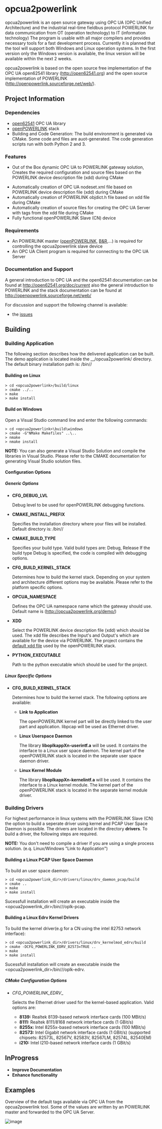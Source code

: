 # opcua2powerlink

opcua2powerlink is an open source gateway using OPC UA (OPC Unified Architecture) and the industrial real-time fieldbus protocol POWERLINK for data communication from OT (operation technology) to IT (information technology)
The program is usable with all major compilers and provides necessary tools for a fast development process. Currently it is planned that the tool will support both Windows and Linux operation systems.
In the first version only the Windows version is available, the linux version will be available within the next 2 weeks.

opcua2powerlink is based on the open source free implementation of the OPC UA open62541 library (http://open62541.org) and the open source implementation of POWERLINK (http://openpowerlink.sourceforge.net/web/).

## Project Information

### Dependencies

- [open62541](http://open62541.org) OPC UA library
- [openPOWERLINK](http://openpowerlink.sourceforge.net/web/) stack
- Building and Code Generation: The build environment is generated via CMake. Some code and files are auot-generated. The code generation scripts run with both Python 2 and 3.

### Features

- Out of the Box dynamic OPC UA to POWERLINK gateway solution, Creates the required configuration and source files based on the POWERLINK device description file (xdd) during CMake
* Automatically creation of OPC UA nodeset.xml file based on POWERLINK device description file (xdd) during CMake
* Automatically creation of POWERLINK objdict.h file based on xdd file during CMake
* Automatically creation of source files for creating the OPC UA Server with tags from the xdd file during CMake
* Fully functional openPOWERLINK Slave (CN) device

### Requirements

* An POWERLINK master ([openPOWERLINK](http://openpowerlink.sourceforge.net/web/), [B&R](https://www.br-automation.com/),...) is required for controlling the  opcua2powerlink slave device
* An OPC UA Client program is required for connecting to the OPC UA Server

### Documentation and Support

A general introduction to OPC UA and the open62541 documentation can be found at http://open62541.org/doc/current also the general introduction to POWERLINK and the stack documentation can be found at http://openpowerlink.sourceforge.net/web/

For discussion and support the following channel is available:

- the [issues](https://github.com/emersbergerl/opcua2powerlink/issues)

	
## Building

### Building Application

The following section describes how the delivered application can be built. The demo application is located inside the __<src>/opcua2powerlink/ directory.
The default binary installation path is: <opcua2powerlink>/bin/<platform>/<ARCH>

#### Building on Linux

```
> cd <opcua2powerlink>/build/linux
> cmake ../..
> make
> make install
```

#### Build on Windows

Open a Visual Studio command line and enter the following commands:

```
> cd <opcua2powerlink>\build\windows
> cmake -G"NMake Makefiles" ..\..
> nmake
> nmake install
```

__NOTE:__ You can also generate a Visual Studio Solution and compile the libraries in Visual Studio. Please refer to the CMAKE documentation for generating Visual Studio solution files.

#### Configuration Options

##### Generic Options

* __CFG_DEBUG_LVL__

	Debug level to be used for openPOWERLINK debugging functions.

* __CMAKE_INSTALL_PREFIX__

	Specifies the installation directory where your files will be installed. Default directory is: <opcua2powerlink>/bin/<platform>/<ARCH>

* __CMAKE_BUILD_TYPE__

	Specifies your build type. Valid build types are: Debug, Release
	If the build type Debug is specified, the code is compiled with debugging options.

* __CFG_BUILD_KERNEL_STACK__

	Determines how to build the kernel stack. Depending on your system and architecture different options may be available. Please refer to the platform specific options.

* __OPCUA_NAMESPACE__

	Defines the OPC UA namespace name which the gateway should use. Default name is 
	(http://opcua2powerlink.org/demo/)

* __XDD__
	
	Select the POWERLINK device description file (xdd) which should be used. The xdd file describes the Input's and Output's which are available for the device via POWERLINK.
	The project contains the [default xdd file](https://github.com/emersbergerl/opcua2powerlink/master/common/objdicts/CiA401_CN/00000000_POWERLINK_CiA401_CN.xdd) used by the openPOWERLINK stack. 
	
* __PYTHON_EXECUTABLE__
	
	Path to the python executable which should be used for the project.
	
##### Linux Specific Options

* __CFG_BUILD_KERNEL_STACK__

	Determines how to build the kernel stack. The following options are available:

	* __Link to Application__
	
		The openPOWERLINK kernel part will be directly linked to the user part and application. libpcap will be used as Ethernet driver.

	* __Linux Userspace Daemon__
	
		The library __liboplkappXn-userintf.a__ will be used. It contains the interface to a Linux user space daemon. The kernel part of the openPOWERLINK stack is located in the separate user space daemon driver.
		
	* __Linux Kernel Module__
	
		The library __liboplkappXn-kernelintf.a__ will be used. It contains the interface to a Linux kernel module. The kernel part of the openPOWERLINK stack is located in the separate kernel module driver.

### Building Drivers

For highest performance in linux systems with the POWERLINK Slave (CN) the option to build a seperate driver using kernel and PCAP User Space Daemon is possible.
The drivers are located in the directory __drivers__. To build a driver, the following steps are required.
	
__NOTE:__ You don't need to compile a driver if you are using a single process solution. (e.q. Linux/Windows "Link to Application")
	
#### Building a Linux PCAP User Space Daemon

To build an user space daemon:
	
```
> cd <opcua2powerlink_dir>/drivers/linux/drv_daemon_pcap/build
> cmake ..
> make
> make install
```

Sucessfull installation will create an executable inside the <opcua2powerlink_dir>/bin/<platform>/<ARCH>/oplk-pcap.

#### Building a Linux Edrv Kernel Drivers

To build the kernel driver(e.g for a CN using the intel 82753 network interface):

```
> cd <opcua2powerlink_dir>/drivers/linux/drv_kernelmod_edrv/build
> cmake -DCFG_POWERLINK_EDRV_82573=TRUE ..
> make
> make install
```

Sucessfull installation will create an executable inside the <opcua2powerlink_dir>/bin/<platform>/<ARCH>/oplk-edrv.

##### CMake Configuration Options

* __CFG_POWERLINK_EDRV_<driver name>__

	Selects the Ethernet driver used for the kernel-based application. Valid options are:
	* __8139:__ Realtek 8139-based network interface cards (100 MBit/s)
	* __8111:__ Realtek 8111/8168 network interface cards (1 GBit/s)
	* __8255x:__ Intel 8255x-based network interface cards (100 MBit/s)
	* __82573:__ Intel Gigabit network interface cards (1 GBit/s) (supported chipsets: 82573L, 82567V, 82583V, 82567LM, 82574L, 82540EM)
	* __i210:__ Intel I210-based network interface cards (1 GBit/s)

## InProgress
* __Improve Documentation__
* __Enhance functionality__

## Examples

Overview of the default tags available via OPC UA from the opcua2powerlink tool.
Some of the values are written by an POWERLINK master and forwarded to the OPC UA Server.

![image](tools/pictures/UaExpert.png)

